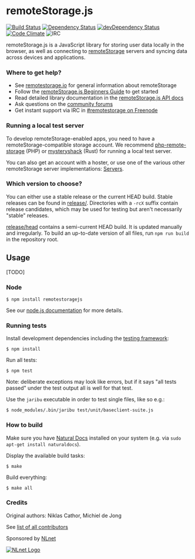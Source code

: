 # remoteStorage.js

[![Build Status](http://img.shields.io/travis/remotestorage/remotestorage.js.svg?style=flat)](http://travis-ci.org/remotestorage/remotestorage.js)
[![Dependency Status](http://img.shields.io/david/remotestorage/remotestorage.js.svg?style=flat)](https://david-dm.org/remotestorage/remotestorage.js#info=dependencies)
[![devDependency Status](http://img.shields.io/david/dev/remotestorage/remotestorage.js.svg?style=flat)](https://david-dm.org/remotestorage/remotestorage.js#info=devDependencies)
[![Code Climate](http://img.shields.io/codeclimate/github/remotestorage/remotestorage.js.svg?style=flat)](https://codeclimate.com/github/remotestorage/remotestorage.js)
![IRC](https://img.shields.io/badge/irc%20channel-%23remotestorage%20on%20freenode-blue.svg)

remoteStorage.js is a JavaScript library for storing user data locally in the
browser, as well as connecting to [remoteStorage](http://remotestorage.io)
servers and syncing data across devices and applications.

### Where to get help?

* See [remotestorage.io](http://remotestorage.io/) for general information about remoteStorage
* Follow the [remoteStorage.js Beginners Guide](https://wiki.remotestorage.io/RemoteStorage.js:Beginners'_Guide) to get started
* Read detailed library documentation in the [remoteStorage.js API docs](https://remotestorage.github.io/remotestorage.js)
* Ask questions on the [community forums](https://community.remotestorage.io/)
* Get instant support via IRC in [#remotestorage on Freenode](irc://irc.freenode.net:7000/remotestorage)

### Running a local test server

To develop remoteStorage-enabled apps, you need to have a
remoteStorage-compatible storage account. We recommend
[php-remote-storage](https://github.com/fkooman/php-remote-storage) (PHP) or
[mysteryshack](https://github.com/untitaker/mysteryshack) (Rust)
for running a local test server.

You can also get an account with a hoster, or use one of the various other
remoteStorage server implementations:
[Servers](https://wiki.remotestorage.io/Servers).

### Which version to choose?

You can either use a stable release or the current HEAD build. Stable releases
can be found in [release/](https://github.com/remotestorage/remotestorage.js/tree/master/release/).
Directories with a `-rcX` suffix contain release candidates, which may be used
for testing but aren't necessarily "stable" releases.

[release/head](https://github.com/remotestorage/remotestorage.js/tree/master/release/head/)
contains a semi-current HEAD build. It is updated manually and irregularly. To
build an up-to-date version of all files, run `npm run build` in the repository
root.

## Usage
[TODO]

### Node

    $ npm install remotestoragejs

See our [node.js documentation](https://github.com/remotestorage/remotestorage.js/blob/master/doc/nodejs.md) for more details.

### Running tests

Install development dependencies including the
[testing framework](https://github.com/silverbucket/jaribu):

    $ npm install

Run all tests:

    $ npm test

Note: deliberate exceptions may look like errors, but if it says "all
tests passed" under the test output all is well for that test.

Use the `jaribu` executable in order to test single files, like so e.g.:

    $ node_modules/.bin/jaribu test/unit/baseclient-suite.js

### How to build

Make sure you have [Natural Docs](http://www.naturaldocs.org/) installed on
your system (e.g. via `sudo apt-get install naturaldocs`).

Display the available build tasks:

    $ make

Build everything:

    $ make all

### Credits

Original authors: Niklas Cathor, Michiel de Jong

See [list of all contributors](https://github.com/remotestorage/remotestorage.js/graphs/contributors)

Sponsored by [NLnet](https://nlnet.nl)

[![NLnet Logo](http://sockethub.org/res/img/nlnet-logo.svg)](https://nlnet.nl)
